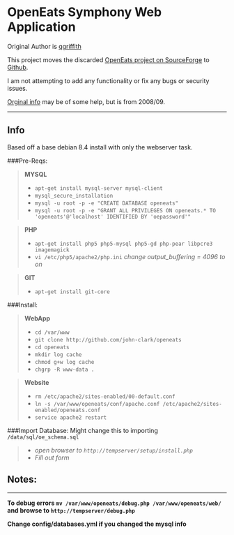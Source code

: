 OpenEats Symphony Web Application
===================

Original Author is [qgriffith](https://github.com/qgriffith)

This project moves the discarded [OpenEats project on SourceForge](https://sourceforge.net/projects/openeats/) to [Github](https://github.com/john-clark/openeats).

I am not attempting to add any functionality or fix any bugs or security issues.

[Orginal info](https://openeats.wordpress.com/install/) may be of some help, but is from 2008/09.

----------

Info
----

Based off a base debian 8.4 install with only the webserver task.

###Pre-Reqs:

> **MYSQL**
> - `apt-get install mysql-server mysql-client`
> - `mysql_secure_installation`
> - `mysql -u root -p -e "CREATE DATABASE openeats"`
> - `mysql -u root -p -e "GRANT ALL PRIVILEGES ON openeats.* TO 'openeats'@'localhost' IDENTIFIED BY 'oepassword'"`

> **PHP** 
> - `apt-get install php5 php5-mysql php5-gd php-pear libpcre3 imagemagick`
> - `vi /etc/php5/apache2/php.ini`
> *change output_buffering = 4096 to on*

> **GIT**
> - `apt-get install git-core`

###Install:

> **WebApp**
> - `cd /var/www`
> - `git clone http://github.com/john-clark/openeats`
> - `cd openeats`
> - `mkdir log cache`
> - `chmod g+w log cache`
> - `chgrp -R www-data .`

> **Website**
> - `rm /etc/apache2/sites-enabled/00-default.conf`
> - `ln -s /var/www/openeats/conf/apache.conf /etc/apache2/sites-enabled/openeats.conf`
> - `service apache2 restart`

###Import Database: 
Might change this to importing `/data/sql/oe_schema.sql`

> - *open browser to `http://tempserver/setup/install.php`*
> - *Fill out form*

## Notes:

----

**To debug errors `mv /var/www/openeats/debug.php /var/www/openeats/web/` 
and browse to `http://tempserver/debug.php`**

**Change config/databases.yml if you changed the mysql info**
